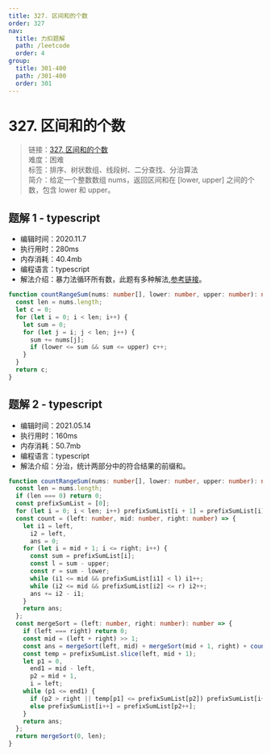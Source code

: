 ```yaml
---
title: 327. 区间和的个数
order: 327
nav:
  title: 力扣题解
  path: /leetcode
  order: 4
group:
  title: 301-400
  path: /301-400
  order: 301
---
```


# 327. 区间和的个数

> 链接：[327. 区间和的个数](https://leetcode-cn.com/problems/count-of-range-sum/)  
> 难度：困难  
> 标签：排序、树状数组、线段树、二分查找、分治算法  
> 简介：给定一个整数数组 nums，返回区间和在 [lower, upper] 之间的个数，包含 lower 和 upper。

## 题解 1 - typescript

- 编辑时间：2020.11.7
- 执行用时：280ms
- 内存消耗：40.4mb
- 编程语言：typescript
- 解法介绍：暴力法循环所有数，此题有多种解法,[参考链接](https://leetcode-cn.com/problems/count-of-range-sum/solution/qu-jian-he-de-ge-shu-by-leetcode-solution/)。

```typescript
function countRangeSum(nums: number[], lower: number, upper: number): number {
  const len = nums.length;
  let c = 0;
  for (let i = 0; i < len; i++) {
    let sum = 0;
    for (let j = i; j < len; j++) {
      sum += nums[j];
      if (lower <= sum && sum <= upper) c++;
    }
  }
  return c;
}
```

## 题解 2 - typescript

- 编辑时间：2021.05.14
- 执行用时：160ms
- 内存消耗：50.7mb
- 编程语言：typescript
- 解法介绍：分治，统计两部分中的符合结果的前缀和。

```typescript
function countRangeSum(nums: number[], lower: number, upper: number): number {
  const len = nums.length;
  if (len === 0) return 0;
  const prefixSumList = [0];
  for (let i = 0; i < len; i++) prefixSumList[i + 1] = prefixSumList[i] + nums[i];
  const count = (left: number, mid: number, right: number) => {
    let i1 = left,
      i2 = left,
      ans = 0;
    for (let i = mid + 1; i <= right; i++) {
      const sum = prefixSumList[i];
      const l = sum - upper;
      const r = sum - lower;
      while (i1 <= mid && prefixSumList[i1] < l) i1++;
      while (i2 <= mid && prefixSumList[i2] <= r) i2++;
      ans += i2 - i1;
    }
    return ans;
  };
  const mergeSort = (left: number, right: number): number => {
    if (left === right) return 0;
    const mid = (left + right) >> 1;
    const ans = mergeSort(left, mid) + mergeSort(mid + 1, right) + count(left, mid, right);
    const temp = prefixSumList.slice(left, mid + 1);
    let p1 = 0,
      end1 = mid - left,
      p2 = mid + 1,
      i = left;
    while (p1 <= end1) {
      if (p2 > right || temp[p1] <= prefixSumList[p2]) prefixSumList[i++] = temp[p1++];
      else prefixSumList[i++] = prefixSumList[p2++];
    }
    return ans;
  };
  return mergeSort(0, len);
}
```
